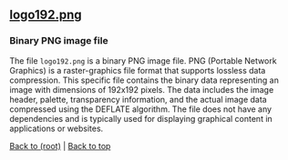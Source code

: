 ## [logo192.png](logo192.png)

### Binary PNG image file

The file `logo192.png` is a binary PNG image file. PNG (Portable Network Graphics) is a raster-graphics file format that supports lossless data compression. This specific file contains the binary data representing an image with dimensions of 192x192 pixels. The data includes the image header, palette, transparency information, and the actual image data compressed using the DEFLATE algorithm. The file does not have any dependencies and is typically used for displaying graphical content in applications or websites.

[Back to (root)](#root) | [Back to top](#table-of-contents)

